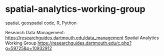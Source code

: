 # spatial-analytics-working-group
spatial, geospatial code, R, Python

Research Data Management: https://researchguides.dartmouth.edu/data_management
Spatial Analytics Working Group https://researchguides.dartmouth.edu/c.php?g=59725&p=10932912



